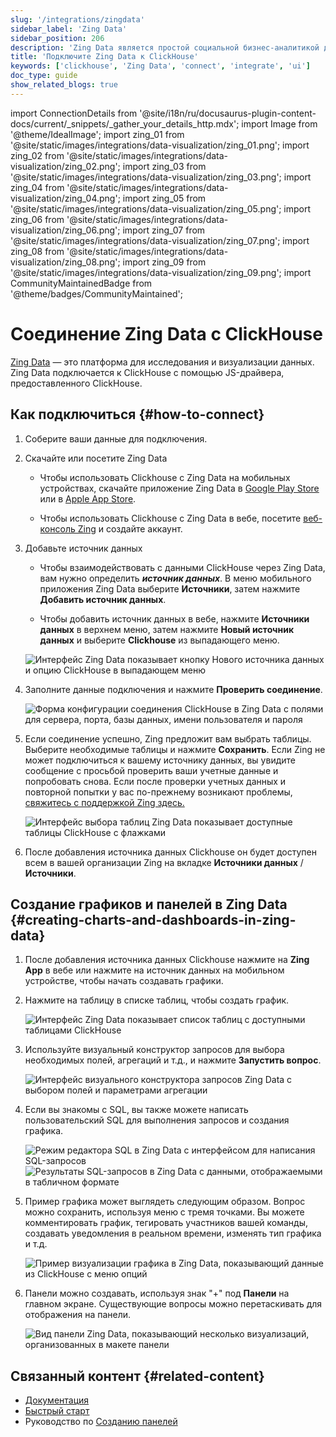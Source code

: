 ```yaml
---
slug: '/integrations/zingdata'
sidebar_label: 'Zing Data'
sidebar_position: 206
description: 'Zing Data является простой социальной бизнес-аналитикой для ClickHouse,'
title: 'Подключите Zing Data к ClickHouse'
keywords: ['clickhouse', 'Zing Data', 'connect', 'integrate', 'ui']
doc_type: guide
show_related_blogs: true
---
```

import ConnectionDetails from '@site/i18n/ru/docusaurus-plugin-content-docs/current/_snippets/_gather_your_details_http.mdx';
import Image from '@theme/IdealImage';
import zing_01 from '@site/static/images/integrations/data-visualization/zing_01.png';
import zing_02 from '@site/static/images/integrations/data-visualization/zing_02.png';
import zing_03 from '@site/static/images/integrations/data-visualization/zing_03.png';
import zing_04 from '@site/static/images/integrations/data-visualization/zing_04.png';
import zing_05 from '@site/static/images/integrations/data-visualization/zing_05.png';
import zing_06 from '@site/static/images/integrations/data-visualization/zing_06.png';
import zing_07 from '@site/static/images/integrations/data-visualization/zing_07.png';
import zing_08 from '@site/static/images/integrations/data-visualization/zing_08.png';
import zing_09 from '@site/static/images/integrations/data-visualization/zing_09.png';
import CommunityMaintainedBadge from '@theme/badges/CommunityMaintained';


# Соединение Zing Data с ClickHouse

<CommunityMaintainedBadge/>

<a href="https://www.zingdata.com/" target="_blank">Zing Data</a> — это платформа для исследования и визуализации данных. Zing Data подключается к ClickHouse с помощью JS-драйвера, предоставленного ClickHouse.

## Как подключиться {#how-to-connect}
1. Соберите ваши данные для подключения.
<ConnectionDetails />

2. Скачайте или посетите Zing Data

    * Чтобы использовать Clickhouse с Zing Data на мобильных устройствах, скачайте приложение Zing Data в [Google Play Store](https://play.google.com/store/apps/details?id=com.getzingdata.android) или в [Apple App Store](https://apps.apple.com/us/app/zing-data-collaborative-bi/id1563294091).

    * Чтобы использовать Clickhouse с Zing Data в вебе, посетите [веб-консоль Zing](https://console.getzingdata.com/) и создайте аккаунт.

3. Добавьте источник данных

    * Чтобы взаимодействовать с данными ClickHouse через Zing Data, вам нужно определить **_источник данных_**. В меню мобильного приложения Zing Data выберите **Источники**, затем нажмите **Добавить источник данных**.

    * Чтобы добавить источник данных в вебе, нажмите **Источники данных** в верхнем меню, затем нажмите **Новый источник данных** и выберите **Clickhouse** из выпадающего меню.

    <Image size="md" img={zing_01} alt="Интерфейс Zing Data показывает кнопку Нового источника данных и опцию ClickHouse в выпадающем меню" border />
    <br/>

4. Заполните данные подключения и нажмите **Проверить соединение**.

    <Image size="md" img={zing_02} alt="Форма конфигурации соединения ClickHouse в Zing Data с полями для сервера, порта, базы данных, имени пользователя и пароля" border />
    <br/>

5. Если соединение успешно, Zing предложит вам выбрать таблицы. Выберите необходимые таблицы и нажмите **Сохранить**. Если Zing не может подключиться к вашему источнику данных, вы увидите сообщение с просьбой проверить ваши учетные данные и попробовать снова. Если после проверки учетных данных и повторной попытки у вас по-прежнему возникают проблемы, <a id="contact_link" href="mailto:hello@getzingdata.com">свяжитесь с поддержкой Zing здесь.</a>

    <Image size="md" img={zing_03} alt="Интерфейс выбора таблиц Zing Data показывает доступные таблицы ClickHouse с флажками" border />
    <br/>

6. После добавления источника данных Clickhouse он будет доступен всем в вашей организации Zing на вкладке **Источники данных** / **Источники**.

## Создание графиков и панелей в Zing Data {#creating-charts-and-dashboards-in-zing-data}

1. После добавления источника данных Clickhouse нажмите на **Zing App** в вебе или нажмите на источник данных на мобильном устройстве, чтобы начать создавать графики.

2. Нажмите на таблицу в списке таблиц, чтобы создать график.

    <Image size="sm" img={zing_04} alt="Интерфейс Zing Data показывает список таблиц с доступными таблицами ClickHouse" border />
    <br/>

3. Используйте визуальный конструктор запросов для выбора необходимых полей, агрегаций и т.д., и нажмите **Запустить вопрос**.

    <Image size="md" img={zing_05} alt="Интерфейс визуального конструктора запросов Zing Data с выбором полей и параметрами агрегации" border />
    <br/>

4. Если вы знакомы с SQL, вы также можете написать пользовательский SQL для выполнения запросов и создания графика.

    <Image size="md" img={zing_06} alt="Режим редактора SQL в Zing Data с интерфейсом для написания SQL-запросов" border />
    <Image size="md" img={zing_07} alt="Результаты SQL-запросов в Zing Data с данными, отображаемыми в табличном формате" border />

5. Пример графика может выглядеть следующим образом. Вопрос можно сохранить, используя меню с тремя точками. Вы можете комментировать график, тегировать участников вашей команды, создавать уведомления в реальном времени, изменять тип графика и т.д.

    <Image size="md" img={zing_08} alt="Пример визуализации графика в Zing Data, показывающий данные из ClickHouse с меню опций" border />
    <br/>

6. Панели можно создавать, используя знак "+" под **Панели** на главном экране. Существующие вопросы можно перетаскивать для отображения на панели.

    <Image size="md" img={zing_09} alt="Вид панели Zing Data, показывающий несколько визуализаций, организованных в макете панели" border />
    <br/>

## Связанный контент {#related-content}

- [Документация](https://docs.getzingdata.com/docs/)
- [Быстрый старт](https://getzingdata.com/quickstart/)
- Руководство по [Созданию панелей](https://getzingdata.com/blog/new-feature-create-multi-question-dashboards/)